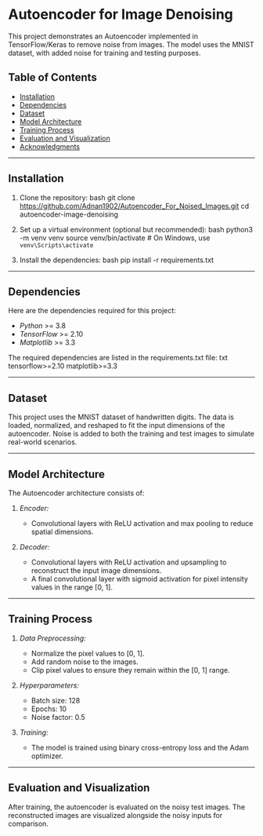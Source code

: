# Autoencoder for Image Denoising

This project demonstrates an Autoencoder implemented in TensorFlow/Keras to remove noise from images. The model uses the MNIST dataset, with added noise for training and testing purposes.

## Table of Contents
- [Installation](#installation)
- [Dependencies](#dependencies)
- [Dataset](#dataset)
- [Model Architecture](#model-architecture)
- [Training Process](#training-process)
- [Evaluation and Visualization](#evaluation-and-visualization)
- [Acknowledgments](#acknowledgments)

---

## Installation

1. Clone the repository:
    bash
    git clone https://github.com/Adnan1902/Autoencoder_For_Noised_Images.git
    cd autoencoder-image-denoising
    

2. Set up a virtual environment (optional but recommended):
    bash
    python3 -m venv venv
    source venv/bin/activate  # On Windows, use `venv\Scripts\activate`
    

3. Install the dependencies:
    bash
    pip install -r requirements.txt
    

---

## Dependencies

Here are the dependencies required for this project:

- *Python* >= 3.8
- *TensorFlow* >= 2.10
- *Matplotlib* >= 3.3

The required dependencies are listed in the requirements.txt file:
txt
tensorflow>=2.10
matplotlib>=3.3


---

## Dataset

This project uses the MNIST dataset of handwritten digits. The data is loaded, normalized, and reshaped to fit the input dimensions of the autoencoder. Noise is added to both the training and test images to simulate real-world scenarios.

---

## Model Architecture

The Autoencoder architecture consists of:

1. *Encoder:*
    - Convolutional layers with ReLU activation and max pooling to reduce spatial dimensions.

2. *Decoder:*
    - Convolutional layers with ReLU activation and upsampling to reconstruct the input image dimensions.
    - A final convolutional layer with sigmoid activation for pixel intensity values in the range [0, 1].

---

## Training Process

1. *Data Preprocessing:*
    - Normalize the pixel values to [0, 1].
    - Add random noise to the images.
    - Clip pixel values to ensure they remain within the [0, 1] range.

2. *Hyperparameters:*
    - Batch size: 128
    - Epochs: 10
    - Noise factor: 0.5

3. *Training:*
    - The model is trained using binary cross-entropy loss and the Adam optimizer.

---

## Evaluation and Visualization

After training, the autoencoder is evaluated on the noisy test images. The reconstructed images are visualized alongside the noisy inputs for comparison.
